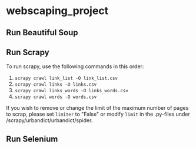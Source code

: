 # webscaping_project

## Run Beautiful Soup

## Run Scrapy
To run scrapy, use the following commands in this order: 
1. `scrapy crawl link_list -O link_list.csv`
2. `scrapy crawl links -O links.csv`
3. `scrapy crawl links_words -O links_words.csv`
4. `scrapy crawl words -O words.csv`

If you wish to remove or change the limit of the maximum number of pages to scrap, please set `limiter` to "False" 
or modify `limit` in the .py-files under /scrapy/urbandict/urbandict/spider.

## Run Selenium

